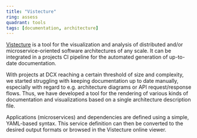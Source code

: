 ```yaml
---
title: "Vistecture"
ring: assess
quadrant: tools
tags: [documentation, architecture]
---
```


[Vistecture](https://vistecture.me/) is a tool for the visualization and analysis of distributed
and/or microservice-oriented software architectures of any scale. It can be integrated in a projects
CI pipeline for the automated generation of up-to-date documentation.

With projects at DCX reaching a certain threshold of size and complexity, we started struggling
with keeping documentation up to date manually, especially with regard to e.g. architecture diagrams
or API request/response flows. Thus, we have developed a tool for the rendering of various kinds
of documentation and visualizations based on a single architecture description file.

Applications (microservices) and dependencies are defined using a simple, YAML-based syntax. This
service definition can then be converted to the desired output formats or browsed in the Vistecture
online viewer.
